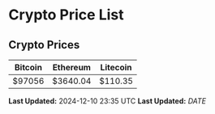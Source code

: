 # Crypto Price List

## Crypto Prices
| Bitcoin | Ethereum | Litecoin |
| ------- | -------- | -------- |
| $97056 | $3640.04 | $110.35 |
**Last Updated:** 2024-12-10 23:35 UTC
**Last Updated:** $DATE$
